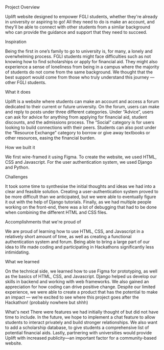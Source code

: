 Project Overview

Uplift website designed to empower FGLI students, whether they're already in university or aspiring to go! All they need to do is make an account, and they’ll be able to connect with other students from a similar background who can provide the guidance and support that they need to succeed.

Inspiration

Being the first in one’s family to go to university is, for many, a lonely and overwhelming process. FGLI students might face difficulties such as not knowing how to find scholarships or apply for financial aid. They might also experience a sense of loneliness from being in a campus where the majority of students do not come from the same background. We thought that the best support would come from those who truly understand this journey — other FGLI students. 

What it does

Uplift is a website where students can make an account and access a forum dedicated to their current or future university. On the forum, users can make and reply to posts under three different categories. Under “Advice”, users can ask for advice for anything from applying for financial aid, student discounts, and the admissions process. The “Social” category is for users looking to build connections with their peers. Students can also post under the “Resource Exchange” category to borrow or give away textbooks or other resources, easing the financial burden.

How we built it

We first wire-framed it using Figma. To create the website, we used HTML, CSS and Javascript. For the user authentication system, we used Django and Python. 

Challenges 

It took some time to synthesise the initial thoughts and ideas we had into a clear and feasible solution. Creating a user-authentication system proved to be more difficult than we anticipated, but we were able to eventually figure it out with the help of Django tutorials. Finally, as we had multiple people working on the front-end, there was a lot of debugging that had to be done when combining the different HTML and CSS files. 

Accomplishments that we're proud of

We are proud of learning how to use HTML, CSS, and Javascript in a relatively short amount of time, as well as creating a functional authentication system and forum. Being able to bring a large part of our idea to life made coding and participating in Hackathons significantly less intimidating. 

What we learned

On the technical side, we learned how to use Figma for prototyping, as well as the basics of HTML, CSS, and Javascript. Django helped us develop our skills in backend and working with web frameworks. We also gained an appreciation for how coding can drive positive change. Despite our limited experience, we were able to create a product that has the potential to make an impact — we’re excited to see where this project goes after the Hackathon! (probably nowhere but shhh)

What's next 
There were features we had initially thought of but did not have time to include. In the future, we hope to implement a chat feature to allow students to interact privately and build stronger relationships. We also want to add a scholarship database, to give students a comprehensive list of potential financial aids. Lastly, partnering with universities would provide Uplift with increased publicity—an important factor for a community-based website.

